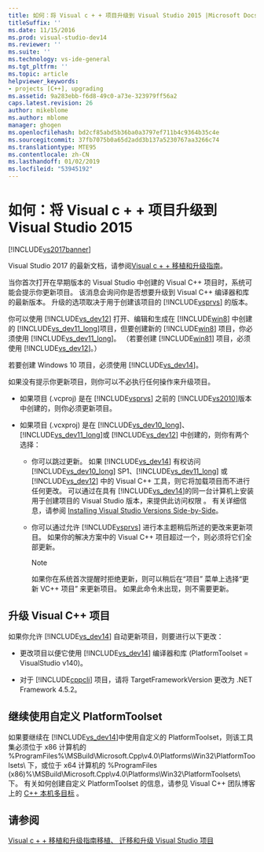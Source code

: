 ```yaml
---
title: 如何：将 Visual c + + 项目升级到 Visual Studio 2015 |Microsoft Docs
titleSuffix: ''
ms.date: 11/15/2016
ms.prod: visual-studio-dev14
ms.reviewer: ''
ms.suite: ''
ms.technology: vs-ide-general
ms.tgt_pltfrm: ''
ms.topic: article
helpviewer_keywords:
- projects [C++], upgrading
ms.assetid: 9a283ebb-f6d8-49c0-a73e-323979ff56a2
caps.latest.revision: 26
author: mikeblome
ms.author: mblome
manager: ghogen
ms.openlocfilehash: bd2cf85abd5b36ba0a3797ef711b4c9364b35c4e
ms.sourcegitcommit: 37fb7075b0a65d2add3b137a5230767aa3266c74
ms.translationtype: MTE95
ms.contentlocale: zh-CN
ms.lasthandoff: 01/02/2019
ms.locfileid: "53945192"
---
```

# <a name="how-to-upgrade-visual-c-projects-to-visual-studio-2015"></a>如何：将 Visual c + + 项目升级到 Visual Studio 2015
[!INCLUDE[vs2017banner](../includes/vs2017banner.md)]

Visual Studio 2017 的最新文档，请参阅[Visual c + + 移植和升级指南](https://docs.microsoft.com/cpp/porting/visual-cpp-porting-and-upgrading-guide)。

当你首次打开在早期版本的 Visual Studio 中创建的 Visual C++ 项目时，系统可能会提示你更新项目。 该消息会询问你是否想要升级到 Visual C++ 编译器和库的最新版本。 升级的选项取决于用于创建该项目的 [!INCLUDE[vsprvs](../includes/vsprvs-md.md)] 的版本。

 你可以使用 [!INCLUDE[vs_dev12](../includes/vs-dev12-md.md)] 打开、编辑和生成在 [!INCLUDE[win8](../includes/win8-md.md)] 中创建的 [!INCLUDE[vs_dev11_long](../includes/vs-dev11-long-md.md)]项目，但要创建新的 [!INCLUDE[win8](../includes/win8-md.md)] 项目，你必须使用 [!INCLUDE[vs_dev11_long](../includes/vs-dev11-long-md.md)]。 （若要创建 [!INCLUDE[win81](../includes/win81-md.md)] 项目，必须使用 [!INCLUDE[vs_dev12](../includes/vs-dev12-md.md)]。）

 若要创建 Windows 10 项目，必须使用 [!INCLUDE[vs_dev14](../includes/vs-dev14-md.md)]。

 如果没有提示你更新项目，则你可以不必执行任何操作来升级项目。

-   如果项目 (.vcproj) 是在 [!INCLUDE[vsprvs](../includes/vsprvs-md.md)] 之前的 [!INCLUDE[vs2010](../includes/vs2010-md.md)]版本中创建的，则你必须更新项目。

-   如果项目 (.vcxproj) 是在 [!INCLUDE[vs_dev10_long](../includes/vs-dev10-long-md.md)]、  [!INCLUDE[vs_dev11_long](../includes/vs-dev11-long-md.md)]或 [!INCLUDE[vs_dev12](../includes/vs-dev12-md.md)] 中创建的，则你有两个选择：

    -   你可以跳过更新。 如果 [!INCLUDE[vs_dev14](../includes/vs-dev14-md.md)] 有权访问 [!INCLUDE[vs_dev10_long](../includes/vs-dev10-long-md.md)] SP1、[!INCLUDE[vs_dev11_long](../includes/vs-dev11-long-md.md)] 或 [!INCLUDE[vs_dev12](../includes/vs-dev12-md.md)] 中的 Visual C++ 工具，则它将加载项目而不进行任何更改。 可以通过在具有 [!INCLUDE[vs_dev14](../includes/vs-dev14-md.md)]的同一台计算机上安装用于创建项目的 Visual Studio 版本，来提供此访问权限 。 有关详细信息，请参阅 [Installing Visual Studio Versions Side-by-Side](../install/install-visual-studio-versions-side-by-side.md)。

    -   你可以通过允许 [!INCLUDE[vsprvs](../includes/vsprvs-md.md)] 进行本主题稍后所述的更改来更新项目。 如果你的解决方案中的 Visual C++ 项目超过一个，则必须将它们全部更新。

        > [!NOTE]
        >  如果你在系统首次提醒时拒绝更新，则可以稍后在“项目”  菜单上选择“更新 VC++ 项目”  来更新项目。 如果此命令未出现，则不需要更新。

## <a name="upgrading-a-visual-c-project"></a>升级 Visual C++ 项目
 如果你允许 [!INCLUDE[vs_dev14](../includes/vs-dev14-md.md)] 自动更新项目，则要进行以下更改：

-   更改项目以便它使用 [!INCLUDE[vs_dev14](../includes/vs-dev14-md.md)] 编译器和库 (PlatformToolset = VisualStudio v140)。

-   对于 [!INCLUDE[cppcli](../includes/cppcli-md.md)] 项目，请将 TargetFrameworkVersion 更改为 .NET Framework 4.5.2。

## <a name="continuing-to-work-with-a-custom-platformtoolset"></a>继续使用自定义 PlatformToolset
 如果要继续在 [!INCLUDE[vs_dev14](../includes/vs-dev14-md.md)]中使用自定义的 PlatformToolset，则该工具集必须位于 x86 计算机的 %ProgramFiles%\MSBuild\Microsoft.Cpp\v4.0\Platforms\Win32\PlatformToolsets\ 下，或位于 x64 计算机的 %ProgramFiles (x86)%\MSBuild\Microsoft.Cpp\v4.0\Platforms\Win32\PlatformToolsets\ 下。 有关如何创建自定义 PlatformToolset 的信息，请参见 Visual C++ 团队博客上的 [C++ 本机多目标](http://go.microsoft.com/fwlink/?LinkId=248587) 。

## <a name="see-also"></a>请参阅
 [Visual c + + 移植和升级指南](http://msdn.microsoft.com/library/f5fbcc3d-aa72-41a6-ad9a-a706af2166fb)[移植、 迁移和升级 Visual Studio 项目](../porting/porting-migrating-and-upgrading-visual-studio-projects.md)
